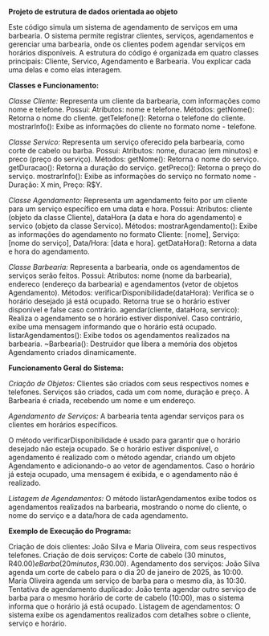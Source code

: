 **Projeto de estrutura de dados orientada ao objeto**

Este código simula um sistema de agendamento de serviços em uma barbearia. O sistema permite registrar clientes, serviços, agendamentos e gerenciar uma barbearia, onde os clientes podem agendar serviços em horários disponíveis. A estrutura do código é organizada em quatro classes principais: Cliente, Servico, Agendamento e Barbearia. Vou explicar cada uma delas e como elas interagem.

**Classes e Funcionamento:**

_Classe Cliente:_
Representa um cliente da barbearia, com informações como nome e telefone.
Possui:
Atributos: nome e telefone.
Métodos:
getNome(): Retorna o nome do cliente.
getTelefone(): Retorna o telefone do cliente.
mostrarInfo(): Exibe as informações do cliente no formato nome - telefone.

_Classe Servico:_
Representa um serviço oferecido pela barbearia, como corte de cabelo ou barba.
Possui:
Atributos: nome, duracao (em minutos) e preco (preço do serviço).
Métodos:
getNome(): Retorna o nome do serviço.
getDuracao(): Retorna a duração do serviço.
getPreco(): Retorna o preço do serviço.
mostrarInfo(): Exibe as informações do serviço no formato nome - Duração: X min, Preço: R$Y.

_Classe Agendamento:_
Representa um agendamento feito por um cliente para um serviço específico em uma data e hora.
Possui:
Atributos: cliente (objeto da classe Cliente), dataHora (a data e hora do agendamento) e servico (objeto da classe Servico).
Métodos:
mostrarAgendamento(): Exibe as informações do agendamento no formato Cliente: [nome], Serviço: [nome do serviço], Data/Hora: [data e hora].
getDataHora(): Retorna a data e hora do agendamento.

_Classe Barbearia:_
Representa a barbearia, onde os agendamentos de serviços serão feitos.
Possui:
Atributos: nome (nome da barbearia), endereco (endereço da barbearia) e agendamentos (vetor de objetos Agendamento).
Métodos:
verificarDisponibilidade(dataHora): Verifica se o horário desejado já está ocupado. Retorna true se o horário estiver disponível e false caso contrário.
agendar(cliente, dataHora, servico): Realiza o agendamento se o horário estiver disponível. Caso contrário, exibe uma mensagem informando que o horário está ocupado.
listarAgendamentos(): Exibe todos os agendamentos realizados na barbearia.
~Barbearia(): Destruidor que libera a memória dos objetos Agendamento criados dinamicamente.

**Funcionamento Geral do Sistema:**

_Criação de Objetos:_
Clientes são criados com seus respectivos nomes e telefones.
Serviços são criados, cada um com nome, duração e preço.
A Barbearia é criada, recebendo um nome e um endereço.

_Agendamento de Serviços:_
A barbearia tenta agendar serviços para os clientes em horários específicos.

O método verificarDisponibilidade é usado para garantir que o horário desejado não esteja ocupado.
Se o horário estiver disponível, o agendamento é realizado com o método agendar, criando um objeto Agendamento e adicionando-o ao vetor de agendamentos.
Caso o horário já esteja ocupado, uma mensagem é exibida, e o agendamento não é realizado.

_Listagem de Agendamentos:_
O método listarAgendamentos exibe todos os agendamentos realizados na barbearia, mostrando o nome do cliente, o nome do serviço e a data/hora de cada agendamento.

**Exemplo de Execução do Programa:**

Criação de dois clientes: João Silva e Maria Oliveira, com seus respectivos telefones.
Criação de dois serviços: Corte de cabelo (30 minutos, R$40.00) e Barba (20 minutos, R$30.00).
Agendamento dos serviços:
João Silva agenda um corte de cabelo para o dia 20 de janeiro de 2025, às 10:00.
Maria Oliveira agenda um serviço de barba para o mesmo dia, às 10:30.
Tentativa de agendamento duplicado: João tenta agendar outro serviço de barba para o mesmo horário de corte de cabelo (10:00), mas o sistema informa que o horário já está ocupado.
Listagem de agendamentos: O sistema exibe os agendamentos realizados com detalhes sobre o cliente, serviço e horário.

